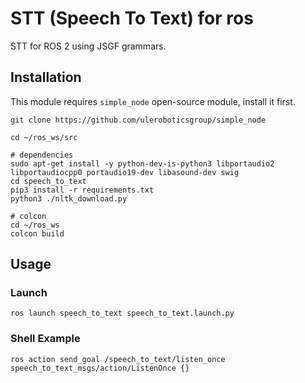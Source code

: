 # STT (Speech To Text) for ros

STT for ROS 2 using JSGF grammars.

## Installation

This module requires `simple_node` open-source module, install it first.

```shell
git clone https://github.com/uleroboticsgroup/simple_node
```

```shell
cd ~/ros_ws/src

# dependencies
sudo apt-get install -y python-dev-is-python3 libportaudio2 libportaudiocpp0 portaudio19-dev libasound-dev swig
cd speech_to_text
pip3 install -r requirements.txt
python3 ./nltk_download.py

# colcon
cd ~/ros_ws
colcon build
```

## Usage

### Launch

```shell
ros launch speech_to_text speech_to_text.launch.py
```

### Shell Example

```shell
ros action send_goal /speech_to_text/listen_once speech_to_text_msgs/action/ListenOnce {}
```
